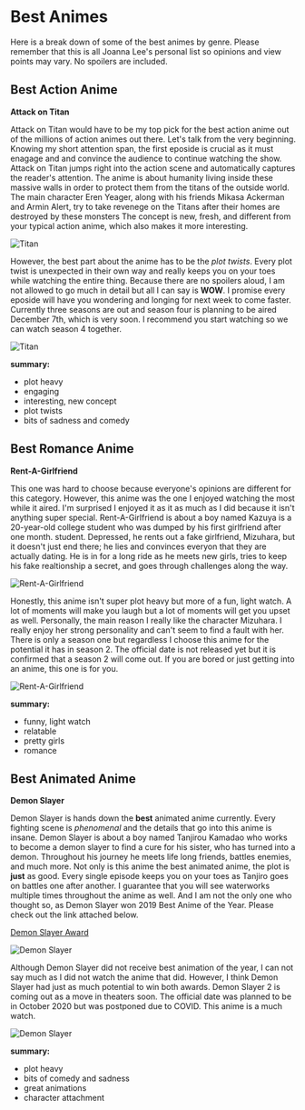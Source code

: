 # Best Animes
Here is a break down of some of the best animes by genre. 
Please remember that this is all Joanna Lee's personal list so opinions and view points may vary. 
No spoilers are included.

## Best Action Anime

**Attack on Titan**

Attack on Titan would have to be my top pick for the best action anime out of the millions of action animes out there. Let's talk from the very beginning. Knowing my short attention span, the first eposide is crucial as it must enagage and and convince the audience to continue watching the show. Attack on Titan jumps right into the action scene and automatically captures the reader's attention. The anime is about humanity living inside these massive walls in order to protect them from the titans of the outside world. The main character Eren Yeager, along with his friends Mikasa Ackerman and Armin Alert, try to take revenege on the Titans after their homes are destroyed by these monsters The  concept is new, fresh, and different from your typical action anime, which also makes it more interesting.
<body>

![Titan](https://media.giphy.com/media/xUA7b9BGCRbVlYnnLq/giphy.gif)
         

However, the best part about the anime has to be the *plot twists*. Every plot twist is unexpected in their own way and really keeps you on your toes while watching the entire thing. Because there are no spoilers aloud, I am not allowed to go much in detail but all I can say is **WOW**. I promise every eposide will have you wondering and longing for next week to come faster. Currently three seasons are out and season four is planning to be aired December 7th, which is very soon. I recommend you start watching so we can watch season 4 together.

![Titan](https://media.giphy.com/media/3o7bugwhhJE9WhxkYw/giphy.gif) 

**summary:**
- plot heavy
- engaging
- interesting, new concept
- plot twists
- bits of sadness and comedy



## Best Romance Anime

**Rent-A-Girlfriend**

This one was hard to choose because everyone's opinions are different for this category. However, this anime was the one I enjoyed watching the most while it aired. I'm surprised I enjoyed it as it as much as I did because it isn't anything super special. Rent-A-Girlfriend is about a boy named  Kazuya is a 20-year-old college student who was dumped by his first girlfriend after one month. student. Depressed, he rents out a fake girlfriend, Mizuhara, but it doesn't just end there; he lies and convinces everyon that they are actually dating. He is in for a long ride as he meets new girls, tries to keep his fake realtionship a secret, and goes through challenges along the way.

![Rent-A-Girlfriend](https://media.giphy.com/media/IctyxP62KpFbxqyjIW/giphy.gif)

Honestly, this anime isn't super plot heavy but more of a fun, light watch. A lot of moments will make you laugh but a lot of moments will get you upset as well. Personally, the main reason I really like the character Mizuhara. I really enjoy her strong personality and can't seem to find a fault with her. There is only a season one but regardless I choose this anime for the potential it has in season 2.  The official date is not released yet but it is confirmed that a season 2 will come out. If you are bored or just getting into an anime, this one is for you.


![Rent-A-Girlfriend](https://media1.tenor.com/images/fe42be34abdafaed9ed5b6f1429a2323/tenor.gif?itemid=17792052)

**summary:**
- funny, light watch
- relatable
- pretty girls
- romance

## Best Animated Anime

**Demon Slayer**

Demon Slayer is hands down the **best** animated anime currently. Every fighting scene is *phenomenal* and the details that go into this anime is insane. Demon Slayer is about a boy named Tanjirou Kamadao who works to become a demon slayer to find a cure for his sister, who has turned into a demon. Throughout his journey he meets life long friends, battles enemies, and much more. Not only is this anime the best animated anime, the plot is **just** as good. Every single episode keeps you on your toes as Tanjiro goes on battles one after another. I guarantee that you will see waterworks multiple times throughout the anime as well. And I am not the only one who thought so, as Demon Slayer won 2019 Best Anime of the Year. Please check out the link attached below. 

[Demon Slayer Award](https://www.polygon.com/2020/2/15/21138116/crunchyroll-anime-awards-best-anime-demon-slayer-mob-psycho)

![Demon Slayer](https://media.giphy.com/media/J6JazAkCVLId91L4yM/giphy.gif)

Although Demon Slayer did not receive best animation of the year, I can not say much as I did not watch the anime that did. However, I think Demon Slayer had just as much potential to win both awards. Demon Slayer 2 is coming out as a move in theaters soon. The official date was planned to be in October 2020 but was postponed due to COVID. This anime is a much watch.

![Demon Slayer](https://media.giphy.com/media/ggR8oaGvhUbtndQSR4/giphy.gif)

**summary:**
- plot heavy
- bits of comedy and sadness
- great animations
- character attachment
